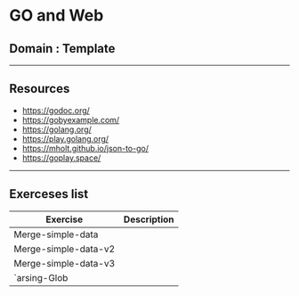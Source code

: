# GO and Web
## Domain : Template
------------------
## Resources
- https://godoc.org/
- https://gobyexample.com/
- https://golang.org/
- https://play.golang.org/
- https://mholt.github.io/json-to-go/
- https://goplay.space/
------------------
## Exerceses list
|Exercise |Description|
|-------|:-----------------|
|Merge-simple-data||
|Merge-simple-data-v2||
|Merge-simple-data-v3||
|`arsing-Glob||

